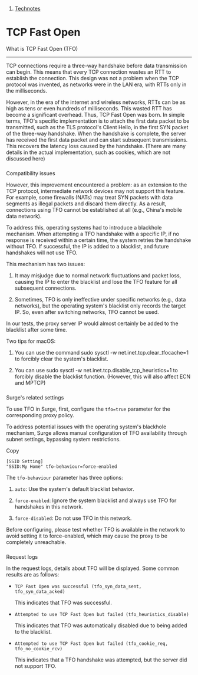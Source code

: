 1.  [Technotes](/surge-knowledge-base/technotes)

TCP Fast Open
=============

[](#what-is-tcp-fast-open-tfo)

What is TCP Fast Open (TFO)


---------------------------------------------------------------

TCP connections require a three-way handshake before data transmission can begin. This means that every TCP connection wastes an RTT to establish the connection. This design was not a problem when the TCP protocol was invented, as networks were in the LAN era, with RTTs only in the milliseconds.

However, in the era of the internet and wireless networks, RTTs can be as high as tens or even hundreds of milliseconds. This wasted RTT has become a significant overhead. Thus, TCP Fast Open was born. In simple terms, TFO's specific implementation is to attach the first data packet to be transmitted, such as the TLS protocol's Client Hello, in the first SYN packet of the three-way handshake. When the handshake is complete, the server has received the first data packet and can start subsequent transmissions. This recovers the latency loss caused by the handshake. (There are many details in the actual implementation, such as cookies, which are not discussed here)

### 

[](#compatibility-issues)

Compatibility issues

However, this improvement encountered a problem: as an extension to the TCP protocol, intermediate network devices may not support this feature. For example, some firewalls (NATs) may treat SYN packets with data segments as illegal packets and discard them directly. As a result, connections using TFO cannot be established at all (e.g., China's mobile data network).

To address this, operating systems had to introduce a blackhole mechanism. When attempting a TFO handshake with a specific IP, if no response is received within a certain time, the system retries the handshake without TFO. If successful, the IP is added to a blacklist, and future handshakes will not use TFO.

This mechanism has two issues:

1.  It may misjudge due to normal network fluctuations and packet loss, causing the IP to enter the blacklist and lose the TFO feature for all subsequent connections.
    
2.  Sometimes, TFO is only ineffective under specific networks (e.g., data networks), but the operating system's blacklist only records the target IP. So, even after switching networks, TFO cannot be used.
    

In our tests, the proxy server IP would almost certainly be added to the blacklist after some time.

Two tips for macOS:

1.  You can use the command sudo sysctl -w net.inet.tcp.clear\_tfocache=1 to forcibly clear the system's blacklist.
    
2.  You can use sudo sysctl -w net.inet.tcp.disable\_tcp\_heuristics=1 to forcibly disable the blacklist function. (However, this will also affect ECN and MPTCP)
    

### 

[](#surges-related-settings)

Surge's related settings

To use TFO in Surge, first, configure the `tfo=true` parameter for the corresponding proxy policy.

To address potential issues with the operating system's blackhole mechanism, Surge allows manual configuration of TFO availability through subnet settings, bypassing system restrictions.

Copy

```
[SSID Setting]
"SSID:My Home" tfo-behaviour=force-enabled
```

The `tfo-behaviour` parameter has three options:

1.  `auto`: Use the system's default blacklist behavior.
    
2.  `force-enabled`: Ignore the system blacklist and always use TFO for handshakes in this network.
    
3.  `force-disabled`: Do not use TFO in this network.
    

Before configuring, please test whether TFO is available in the network to avoid setting it to force-enabled, which may cause the proxy to be completely unreachable.

### 

[](#request-logs)

Request logs

In the request logs, details about TFO will be displayed. Some common results are as follows:

*   `TCP Fast Open was successful (tfo_syn_data_sent, tfo_syn_data_acked)`
    
    This indicates that TFO was successful.
    
*   `Attempted to use TCP Fast Open but failed (tfo_heuristics_disable)`
    
    This indicates that TFO was automatically disabled due to being added to the blacklist.
    
*   `Attempted to use TCP Fast Open but failed (tfo_cookie_req, tfo_no_cookie_rcv)`
    
    This indicates that a TFO handshake was attempted, but the server did not support TFO.